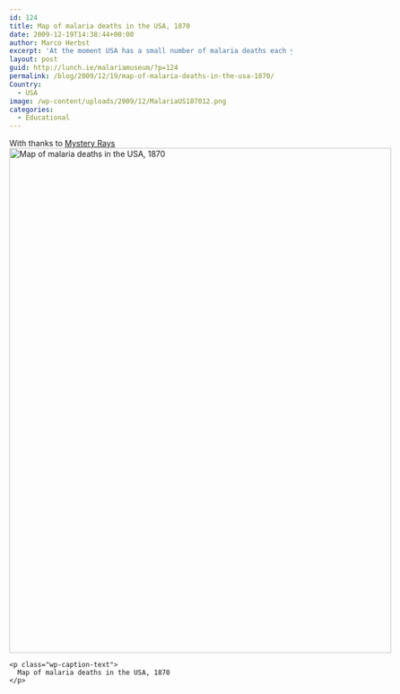 ```yaml
---
id: 124
title: Map of malaria deaths in the USA, 1870
date: 2009-12-19T14:38:44+00:00
author: Marco Herbst
excerpt: 'At the moment USA has a small number of malaria deaths each year, but in 1870 things were totally different. This map shows the malaria deaths in the country more than a century ago. '
layout: post
guid: http://lunch.ie/malariamuseum/?p=124
permalink: /blog/2009/12/19/map-of-malaria-deaths-in-the-usa-1870/
Country:
  - USA
image: /wp-content/uploads/2009/12/MalariaUS187012.png
categories:
  - Educational
---
```

<div>
  <span style="font-weight: normal;">With thanks to <a href="http://www.iayork.com/MysteryRays/2009/12/05/malaria-in-the-usa-1870/" target="_blank" rel="nofollow">Mystery Rays</a></span>
</div>

<div>
  <div id="attachment_239" style="width: 691px" class="wp-caption alignnone">
    <a href="http://www.malariamuseum.de/wp-content/uploads/2009/12/MalariaUS1870.png"><img class="size-full wp-image-239" title="Map of malaria deaths in the USA, 1870" alt="Map of malaria deaths in the USA, 1870" src="http://www.malariamuseum.de/wp-content/uploads/2009/12/MalariaUS1870.png" width="681" height="900" /></a>
    
    <p class="wp-caption-text">
      Map of malaria deaths in the USA, 1870
    </p>
  </div>
</div>